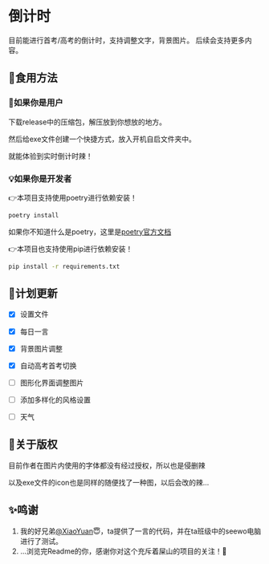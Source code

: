 # 倒计时

目前能进行首考/高考的倒计时，支持调整文字，背景图片。
后续会支持更多内容。

## 🍗食用方法

### 🥳如果你是用户

下载release中的压缩包，解压放到你想放的地方。

然后给exe文件创建一个快捷方式，放入开机自启文件夹中。

就能体验到实时倒计时辣！

### 💡如果你是开发者

👉本项目支持使用poetry进行依赖安装！
```cmd
poetry install
```
如果你不知道什么是poetry，这里是[poetry官方文档](https://python-poetry.org/docs/)

👉本项目也支持使用pip进行依赖安装！
```cmd
pip install -r requirements.txt
```

## 📃计划更新

- [x] 设置文件

- [x] 每日一言

- [x] 背景图片调整

- [x] 自动高考首考切换

- [ ] 图形化界面调整图片

- [ ] 添加多样化的风格设置

- [ ] 天气

## 💭关于版权

目前作者在图片内使用的字体都没有经过授权，所以也是侵删辣

以及exe文件的icon也是同样的随便找了一种图，以后会改的辣...

## ✨鸣谢

1. 我的好兄弟[@XiaoYuan](https://github.com/NTFago)😇，ta提供了一言的代码，并在ta班级中的seewo电脑进行了测试。
2. ...浏览完Readme的你，感谢你对这个充斥着屎山的项目的关注！🤗
